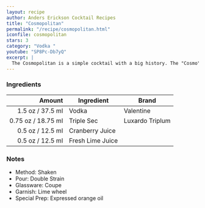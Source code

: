 ```yaml
---
layout: recipe
author: Anders Erickson Cocktail Recipes
title: "Cosmopolitan"
permalink: "/recipe/cosmopolitan.html"
iconfile: cosmopolitan
stars: 3
category: "Vodka "
youtube: "SP8Pc-Db7yQ"
excerpt: |
  The Cosmopolitan is a simple cocktail with a big history. The "Cosmo" is known for its vibrant pink color and tart, sweet flavor. It gained widespread popularity in the 1990s, particularly after its association with the TV show "Sex and the City."
---
```


### Ingredients

|  Amount | Ingredient       | Brand           |
| ------: | ---------------- | --------------- |
|  1.5 oz / 37.5 ml | Vodka            | Valentine       |
| 0.75 oz / 18.75 ml | Triple Sec       | Luxardo Triplum |
|  0.5 oz / 12.5 ml | Cranberry Juice  |
|  0.5 oz / 12.5 ml | Fresh Lime Juice |

### Notes

- Method: Shaken
- Pour: Double Strain
- Glassware: Coupe
- Garnish: Lime wheel
- Special Prep: Expressed orange oil
